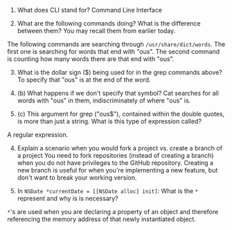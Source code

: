 1. What does CLI stand for?
Command Line Interface

2. What are the following commands doing? What is the difference between them? You may recall them from earlier today.

The following commands are searching through `/usr/share/dict/words`. The first one is searching for words that end with "ous". The second command is counting how many words there are that end with "ous".

3. What is the dollar sign ($) being used for in the grep commands above?
To specify that "ous" is at the end of the word.

3. (b) What happens if we don't specify that symbol?
Cat searches for all words with "ous" in them, indiscriminately of where "ous" is.

3. (c) This argument for grep ("ous$"), contained within the double quotes, is more than just a string. What is this type of expression called?

A regular expression.

4. Explain a scenario when you would fork a project vs. create a branch of a project
You need to fork repositories (instead of creating a branch) when you do not have privileges to the GitHub repository. Creating a new branch is useful for when you're implementing a new feature, but don't want to break your working version.

5. In `NSDate *currentDate = [[NSDate alloc] init]`: What is the `*` represent and why is is necessary?

`*`'s are used when you are declaring a property of an object and therefore referencing the memory address of that newly instantiated object.
